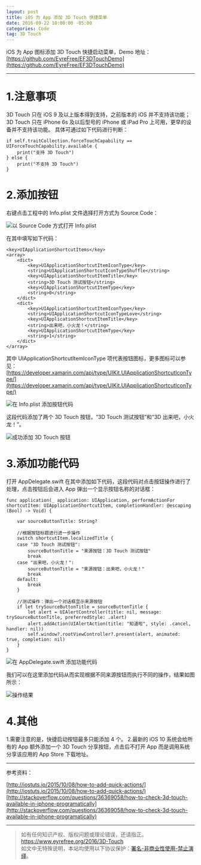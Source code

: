 ```yaml
---
layout: post
title: iOS 为 App 添加 3D Touch 快捷菜单
date: 2016-09-22 10:00:00 -05:00
categories: Code
tag: 3D Touch
---
```


iOS 为 App 图标添加 3D Touch 快捷启动菜单，Demo 地址：[https://github.com/EyreFree/EF3DTouchDemo](https://github.com/EyreFree/EF3DTouchDemo)

---

# 1.注意事项

3D Touch 只在 iOS 9 及以上版本得到支持，之前版本的 iOS 并不支持该功能；
3D Touch 只在 iPhone 6s 及以后型号的 iPhone 或 iPad Pro 上可用，更早的设备并不支持该功能。
具体可通过如下代码进行判断：

```
if self.traitCollection.forceTouchCapability == UIForceTouchCapability.available {
    print("支持 3D Touch")
} else {
    print("不支持 3D Touch")
}
```

# 2.添加按钮

右键点击工程中的 Info.plist 文件选择打开方式为 Source Code：

![以 Source Code 方式打开 Info.plist](/images/2016/3D-Touch/1.png)

在其中填写如下代码：

```
<key>UIApplicationShortcutItems</key>
<array>
    <dict>
        <key>UIApplicationShortcutItemIconType</key>
        <string>UIApplicationShortcutIconTypeShuffle</string>
        <key>UIApplicationShortcutItemTitle</key>
        <string>3D Touch 测试按钮</string>
        <key>UIApplicationShortcutItemType</key>
        <string>0</string>
    </dict>
    <dict>
        <key>UIApplicationShortcutItemIconType</key>
        <string>UIApplicationShortcutIconTypeLove</string>
        <key>UIApplicationShortcutItemTitle</key>
        <string>出来吧，小火龙！</string>
        <key>UIApplicationShortcutItemType</key>
        <string>1</string>
    </dict>
</array>
```

其中 UIApplicationShortcutItemIconType 项代表按钮图标，更多图标可以参见： [https://developer.xamarin.com/api/type/UIKit.UIApplicationShortcutIconType/](https://developer.xamarin.com/api/type/UIKit.UIApplicationShortcutIconType/)

![在 Info.plist 添加按钮代码](/images/2016/3D-Touch/2.png)

这段代码添加了两个 3D Touch 按钮，“3D Touch 测试按钮”和“3D 出来吧，小火龙！”。

![成功添加 3D Touch 按钮](/images/2016/3D-Touch/3.png)

# 3.添加功能代码

打开 AppDelegate.swift 在其中添加如下代码，这段代码对点击按钮操作进行了处理，点击按钮后会进入 App 弹出一个显示按钮名称的对话框：

```
func application(_ application: UIApplication, performActionFor shortcutItem: UIApplicationShortcutItem, completionHandler: @escaping (Bool) -> Void) {

    var sourceButtonTitle: String?

    //根据按钮标题进行进一步操作
    switch shortcutItem.localizedTitle {
    case "3D Touch 测试按钮":
        sourceButtonTitle = "来源按钮：3D Touch 测试按钮"
        break
    case "出来吧，小火龙！":
        sourceButtonTitle = "来源按钮：出来吧，小火龙！"
        break
    default:
        break
    }

    //测试操作：弹出一个对话框显示来源按钮
    if let trySourceButtonTitle = sourceButtonTitle {
        let alert = UIAlertController(title: nil, message: trySourceButtonTitle, preferredStyle: .alert)
        alert.addAction(UIAlertAction(title: "知道啦", style: .cancel, handler: nil))
        self.window?.rootViewController?.present(alert, animated: true, completion: nil)
    }
}
```

![在 AppDelegate.swift 添加功能代码](/images/2016/3D-Touch/4.png)

我们可以在这里添加代码从而实现根据不同来源按钮而执行不同的操作，结果如图所示：

![操作结果](/images/2016/3D-Touch/5.png)

# 4.其他

1.需要注意的是，快捷启动按钮最多只能添加 4 个。
2.最新的 iOS 10 系统会给所有的 App 额外添加一个 3D Touch 分享按钮，点击后不打开 App 而是调用系统分享该应用的 App Store 下载地址。

---

参考资料：

[http://iostuts.io/2015/10/08/how-to-add-quick-actions/](http://iostuts.io/2015/10/08/how-to-add-quick-actions/)
[http://stackoverflow.com/questions/36369058/how-to-check-3d-touch-available-in-iphone-programatically](http://stackoverflow.com/questions/36369058/how-to-check-3d-touch-available-in-iphone-programatically)

---

> 如有任何知识产权、版权问题或理论错误，还请指正。   
> https://www.eyrefree.org/2016/3D-Touch   
> 如文中无特殊说明，本站均使用以下协议保护：[署名-非商业性使用-禁止演绎](http://creativecommons.org/licenses/by-nc-nd/3.0/cn/)。   
